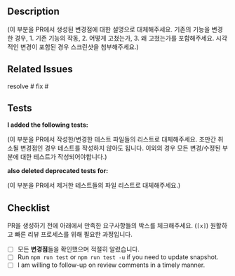 ## Description

(이 부분을 PR에서 생성된 변경점에 대한 설명으로 대체해주세요. 기존의 기능을 변경한 경우, 1. 기존 기능의 작동, 2. 어떻게 고쳤는가, 3. 왜 고쳤는가를 포함해주세요. 시각적인 변경이 포함된 경우 스크린샷을 첨부해주세요.)

## Related Issues

resolve #
fix #

## Tests

**I added the following tests:**

(이 부분을 PR에서 작성한/변경한 테스트 파일들의 리스트로 대체해주세요. 조만간 취소될 변경점인 경우 테스트를 작성하지 않아도 됩니다. 이외의 경우 모든 변경/수정된 부분에 대한 테스트가 작성되어야합니다.)

**also deleted deprecated tests for:**

(이 부분을 PR에서 제거한 테스트들의 파일 리스트로 대체해주세요.)

## Checklist

PR을 생성하기 전에 아래에서 만족한 요구사항들의 박스를 체크해주세요. (`[x]`) 원활하고 빠른 리뷰 프로세스를 위해 필요한 과정입니다.

- [ ] 모든 **변경점**들을 확인했으며 적절히 알렸습니다.
- [ ] Run `npm run test` or `npm run test -u` if you need to update snapshot.
- [ ] I am willing to follow-up on review comments in a timely manner.
